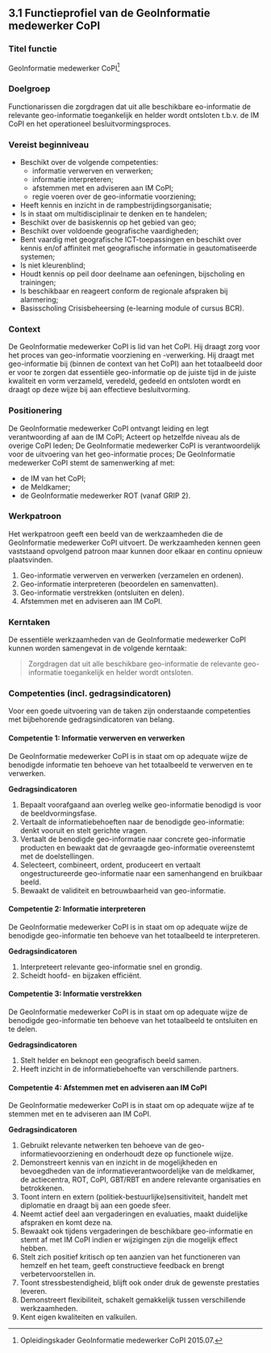## 3.1 Functieprofiel van de GeoInformatie medewerker CoPI
### Titel functie

GeoInformatie medewerker CoPI[^6]

### Doelgroep

Functionarissen die zorgdragen dat uit alle beschikbare eo-informatie de relevante geo-informatie toegankelijk en helder wordt ontsloten t.b.v. de IM CoPI en het operationeel besluitvormingsproces.

### Vereist beginniveau

- Beschikt over de volgende competenties:
  - informatie verwerven en verwerken;
  - informatie interpreteren;
  - afstemmen met en adviseren aan IM CoPI;
  - regie voeren over de geo-informatie voorziening;
- Heeft kennis en inzicht in de rampbestrijdingsorganisatie;
- Is in staat om multidisciplinair te denken en te handelen;
- Beschikt over de basiskennis op het gebied van geo;
- Beschikt over voldoende geografische vaardigheden;
- Bent vaardig met geografische ICT-toepassingen en beschikt over kennis en/of affiniteit met geografische informatie in geautomatiseerde systemen;
- Is niet kleurenblind;
- Houdt kennis op peil door deelname aan oefeningen, bijscholing en trainingen;
- Is beschikbaar en reageert conform de regionale afspraken bij alarmering;
- Basisscholing Crisisbeheersing (e-learning module of cursus BCR).

### Context

De GeoInformatie medewerker CoPI is lid van het CoPI. Hij draagt zorg voor het proces van geo-informatie voorziening en -verwerking. Hij draagt met geo-informatie bij (binnen de context van het CoPI) aan het totaalbeeld door er voor te zorgen dat essentiële geo-informatie op de juiste tijd in de juiste kwaliteit en vorm verzameld, veredeld, gedeeld en ontsloten wordt en draagt op deze wijze bij aan effectieve besluitvorming.

### Positionering

De GeoInformatie medewerker CoPI ontvangt leiding en legt verantwoording af aan de IM CoPI; Acteert op hetzelfde niveau als de overige CoPI leden; De GeoInformatie medewerker CoPI is verantwoordelijk voor de uitvoering van het geo-informatie proces; De GeoInformatie medewerker CoPI stemt de samenwerking af met:

- de IM van het CoPI;
- de Meldkamer;
- de GeoInformatie medewerker ROT (vanaf GRIP 2).

### Werkpatroon

Het werkpatroon geeft een beeld van de werkzaamheden die de GeoInformatie medewerker CoPI uitvoert. De werkzaamheden kennen geen vaststaand opvolgend patroon maar kunnen door elkaar en continu opnieuw plaatsvinden.
1. Geo-informatie verwerven en verwerken (verzamelen en ordenen).
2. Geo-informatie interpreteren (beoordelen en samenvatten).
3. Geo-informatie verstrekken (ontsluiten en delen).
4. Afstemmen met en adviseren aan IM CoPI.

### Kerntaken

De essentiële werkzaamheden van de GeoInformatie medewerker CoPI kunnen worden samengevat in de volgende kerntaak:
> Zorgdragen dat uit alle beschikbare geo-informatie de relevante geo-informatie toegankelijk en helder wordt ontsloten.

### Competenties (incl. gedragsindicatoren)

Voor een goede uitvoering van de taken zijn onderstaande competenties met
bijbehorende gedragsindicatoren van belang.

#### Competentie 1: Informatie verwerven en verwerken

De GeoInformatie medewerker CoPI is in staat om op adequate wijze de benodigde
informatie ten behoeve van het totaalbeeld te verwerven en te verwerken.

**Gedragsindicatoren**

1. Bepaalt voorafgaand aan overleg welke geo-informatie benodigd is voor de beeldvormingsfase.
2. Vertaalt de informatiebehoeften naar de benodigde geo-informatie: denkt vooruit en stelt gerichte vragen.
3. Vertaalt de benodigde geo-informatie naar concrete geo-informatie producten en bewaakt dat de gevraagde geo-informatie overeenstemt met de doelstellingen.
4. Selecteert, combineert, ordent, produceert en vertaalt  ongestructureerde geo-informatie naar een samenhangend en bruikbaar beeld.
5. Bewaakt de validiteit en betrouwbaarheid van geo-informatie.

#### Competentie 2: Informatie interpreteren
De GeoInformatie medewerker CoPI is in staat om op adequate wijze de benodigde
geo-informatie ten behoeve van het totaalbeeld te interpreteren.

**Gedragsindicatoren**
1. Interpreteert relevante geo-informatie snel en grondig.
2. Scheidt hoofd- en bijzaken efficiënt.

#### Competentie 3: Informatie verstrekken

De GeoInformatie medewerker CoPI is in staat om op adequate wijze de benodigde
geo-informatie ten behoeve van het totaalbeeld te ontsluiten en te delen.

**Gedragsindicatoren**

1. Stelt helder en beknopt een geografisch beeld samen.
2. Heeft inzicht in de informatiebehoefte van verschillende partners.

#### Competentie 4: Afstemmen met en adviseren aan IM CoPI

De GeoInformatie medewerker CoPI is in staat om op adequate wijze af te stemmen met
en te adviseren aan IM CoPI.

**Gedragsindicatoren**

1. Gebruikt relevante netwerken ten behoeve van de geo-informatievoorziening en onderhoudt deze op functionele wijze.
2. Demonstreert kennis van en inzicht in de mogelijkheden en bevoegdheden van de informatieverantwoordelijke van de meldkamer, de actiecentra, ROT, CoPI, GBT/RBT en andere relevante organisaties en betrokkenen.
3. Toont intern en extern (politiek-bestuurlijke)sensitiviteit, handelt met diplomatie en draagt bij aan een goede sfeer.
4. Neemt actief deel aan vergaderingen en evaluaties, maakt duidelijke afspraken en komt deze na.
5. Bewaakt ook tijdens vergaderingen de beschikbare geo-informatie en stemt af met IM CoPI indien er wijzigingen zijn die mogelijk effect hebben.
6. Stelt zich positief kritisch op ten aanzien van het functioneren van hemzelf en het team, geeft constructieve feedback en brengt verbetervoorstellen in.
7. Toont stressbestendigheid, blijft ook onder druk de gewenste prestaties leveren.
8. Demonstreert flexibiliteit, schakelt gemakkelijk tussen verschillende werkzaamheden.
9. Kent eigen kwaliteiten en valkuilen.

[^6]: Opleidingskader GeoInformatie medewerker CoPI 2015.07.

